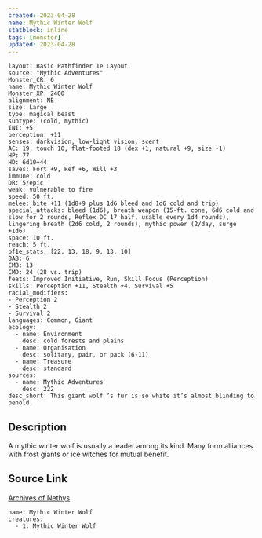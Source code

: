 ```yaml
---
created: 2023-04-28
name: Mythic Winter Wolf
statblock: inline
tags: [monster]
updated: 2023-04-28
---
```

```statblock
layout: Basic Pathfinder 1e Layout
source: "Mythic Adventures"
Monster_CR: 6
name: Mythic Winter Wolf
Monster_XP: 2400
alignment: NE
size: Large
type: magical beast
subtype: (cold, mythic)
INI: +5
perception: +11
senses: darkvision, low-light vision, scent
AC: 19, touch 10, flat-footed 18 (dex +1, natural +9, size -1)
HP: 77
HD: 6d10+44
saves: Fort +9, Ref +6, Will +3
immune: cold
DR: 5/epic
weak: vulnerable to fire
speed: 50 ft.
melee: bite +11 (1d8+9 plus 1d6 bleed and 1d6 cold and trip)
special_attacks: bleed (1d6), breath weapon (15-ft. cone, 6d6 cold and slow for 2 rounds, Reflex DC 17 half, usable every 1d4 rounds), lingering breath (2d6 cold, 2 rounds), mythic power (2/day, surge +1d6)
space: 10 ft.
reach: 5 ft.
pf1e_stats: [22, 13, 18, 9, 13, 10]
BAB: 6
CMB: 13
CMD: 24 (28 vs. trip)
feats: Improved Initiative, Run, Skill Focus (Perception)
skills: Perception +11, Stealth +4, Survival +5
racial_modifiers:
- Perception 2
- Stealth 2
- Survival 2
languages: Common, Giant
ecology:
  - name: Environment
    desc: cold forests and plains
  - name: Organisation
    desc: solitary, pair, or pack (6-11)
  - name: Treasure
    desc: standard
sources:
  - name: Mythic Adventures
    desc: 222
desc_short: This giant wolf ’s fur is so white it’s almost blinding to behold.
```
## Description
A mythic winter wolf is usually a leader among its kind. Many form alliances with frost giants or ice witches for mutual benefit.
## Source Link
[Archives of Nethys](https://aonprd.com/MythicMonsterDisplay.aspx?ItemName=Winter%20Wolf)
```encounter-table
name: Mythic Winter Wolf
creatures:
  - 1: Mythic Winter Wolf
```
